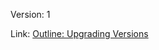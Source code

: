 Version: 1

Link: [Outline: Upgrading Versions](https://docs.google.com/document/d/1RDl47ZxdDC07g-E67lXWAEu3v95L5dPQBe8G3eUmjvQ/edit)